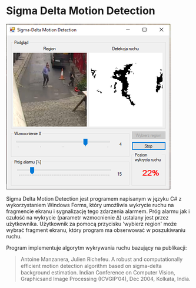 Sigma Delta Motion Detection
============================
![Zrzut ekranu](screenshot.png)

Sigma Delta Motion Detection jest programem napisanym w języku C# z wykorzystaniem Windows Forms, który umożliwia wykrycie ruchu na fragmencie ekranu i sygnalizację tego zdarzenia alarmem. Próg alarmu jak i czułość na wykrycie (parametr wzmocnienie Δ) ustalany jest przez użytkownika. Użytkownik za pomocą przycisku 'wybierz region' może wybrać fragment ekranu, który program ma obserwować w poszukiwaniu ruchu.

Program implementuje algorytm wykrywania ruchu bazujący na publikacji:
> Antoine Manzanera, Julien Richefeu. A robust and computationally eﬀicient motion detection algorithm based on sigma-delta background estimation. Indian Conference on Computer Vision, Graphicsand Image Processing (ICVGIP’04), Dec 2004, Kolkata, India.